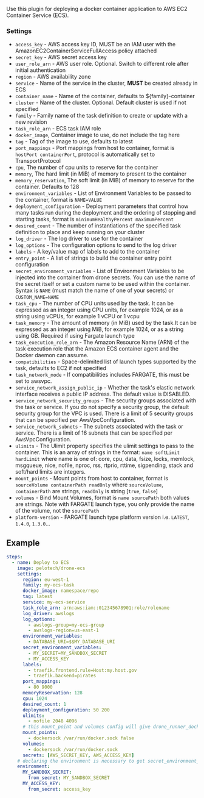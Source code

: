 Use this plugin for deploying a docker container application to AWS EC2 Container Service (ECS).

### Settings

* `access_key` - AWS access key ID, MUST be an IAM user with the AmazonEC2ContainerServiceFullAccess policy attached
* `secret_key` - AWS secret access key
* `user_role_arn` - AWS user role. Optional. Switch to different role after initial authentication
* `region` - AWS availability zone
* `service` - Name of the service in the cluster, **MUST** be created already in ECS
* `container_name` - Name of the container, defaults to ${family}-container
* `cluster` - Name of the cluster. Optional. Default cluster is used if not specified
* `family` - Family name of the task definition to create or update with a new revision
* `task_role_arn` - ECS task IAM role
* `docker_image`, Container image to use, do not include the tag here
* `tag` - Tag of the image to use, defaults to latest
* `port_mappings` - Port mappings from host to container, format is `hostPort containerPort`, protocol is automatically set to TransportProtocol
* `cpu`, The number of cpu units to reserve for the container
* `memory`, The hard limit (in MiB) of memory to present to the container
* `memory_reservation`, The soft limit (in MiB) of memory to reserve for the container. Defaults to 128
* `environment_variables` - List of Environment Variables to be passed to the container, format is `NAME=VALUE`
* `deployment_configuration` - Deployment parameters that control how many tasks run during the deployment and the ordering of stopping and starting tasks, format is `minimumHealthyPercent maximumPercent`
* `desired_count` - The number of instantiations of the specified task definition to place and keep running on your cluster
* `log_driver` - The log driver to use for the container
* `log_options` - The configuration options to send to the log driver
* `labels` - A key/value map of labels to add to the container
* `entry_point` - A list of strings to build the container entry point configuration
* `secret_environment_variables` - List of Environment Variables to be injected into the container from drone secrets. You can use the name of the secret itself or set a custom name to be used within the container. Syntax is `NAME` (must match the name of one of your secrets) or `CUSTOM_NAME=NAME`
* `task_cpu` - The number of CPU units used by the task. It can be expressed as an integer using CPU units, for example 1024, or as a string using vCPUs, for example 1 vCPU or 1 vcpu
* `task_memory` - The amount of memory (in MiB) used by the task.It can be expressed as an integer using MiB, for example 1024, or as a string using GB. Required if using Fargate launch type
* `task_execution_role_arn` - The Amazon Resource Name (ARN) of the task execution role that the Amazon ECS container agent and the Docker daemon can assume.
* `compatibilities` - Space-delimited list of launch types supported by the task, defaults to EC2 if not specified
* `task_network_mode` - If compatibilities includes FARGATE, this must be set to awsvpc.
* `service_network_assign_public_ip` - Whether the task's elastic network interface receives a public IP address. The default value is DISABLED.
* `service_network_security_groups` - The security groups associated with the task or service. If you do not specify a security group, the default security group for the VPC is used. There is a limit of 5 security groups that can be specified per AwsVpcConfiguration.
* `service_network_subnets` - The subnets associated with the task or service. There is a limit of 16 subnets that can be specified per AwsVpcConfiguration.
* `ulimits` - The Ulimit property specifies the ulimit settings to pass to the container. This is an array of strings in the format: `name softLimit hardLimit` where name is one of: core, cpu, data, fsize, locks, memlock, msgqueue, nice, nofile, nproc, rss, rtprio, rttime, sigpending, stack and soft/hard limits are integers.
* `mount_points` - Mount points from host to container, format is `sourceVolume containerPath readOnly` where `sourceVolume`, `containerPath` are strings, `readOnly` is string [`true`, `false`]
* `volumes` - Bind Mount Volumes, format is `name sourcePath` both values are strings. Note with FARGATE launch type, you only provide the name of the volume, not the `sourcePath`
* `platform-version` - FARGATE launch type platform version i.e. `LATEST`, `1.4.0`, `1.3.0`...


## Example

```yaml
steps:
  - name: Deploy to ECS
    image: pelotech/drone-ecs
    settings:
      region: eu-west-1
      family: my-ecs-task
      docker_image: namespace/repo
      tag: latest
      service: my-ecs-service
      task_role_arn: arn:aws:iam::012345678901:role/rolename
      log_driver: awslogs
      log_options:
        - awslogs-group=my-ecs-group
        - awslogs-region=us-east-1
      environment_variables:
        - DATABASE_URI=$$MY_DATABASE_URI
      secret_environment_variables:
        - MY_SECRET=MY_SANDBOX_SECRET
        - MY_ACCESS_KEY
      labels:
        - traefik.frontend.rule=Host:my.host.gov
        - traefik.backend=pirates
      port_mappings:
        - 80 9000
      memoryReservation: 128
      cpu: 1024
      desired_count: 1
      deployment_configuration: 50 200
      ulimits:
        - nofile 2048 4096
      # this mount_point and volumes config will give drone_runner_docker access to docker.sock
      mount_points:
        - dockersock /var/run/docker.sock false
      volumes:
        - dockersock /var/run/docker.sock      
      secrets: [AWS_SECRET_KEY, AWS_ACCESS_KEY]
    # declaring the environment is necessary to get secret_environment_variables to work  
    environment:
      MY_SANDBOX_SECRET:
        from_secret: MY_SANDBOX_SECRET
      MY_ACCESS_KEY:
        from_secret: access_key

```
